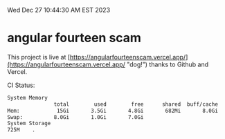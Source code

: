 Wed Dec 27 10:44:30 AM EST 2023

# angular fourteen scam


This project is live at [https://angularfourteenscam.vercel.app/](https://angularfourteenscam.vercel.app/ "dog!") thanks to Github and Vercel.

CI Status: 

```bash
System Memory
               total        used        free      shared  buff/cache   available
Mem:            15Gi       3.5Gi       4.8Gi       682Mi       8.0Gi        11Gi
Swap:          8.0Gi       1.0Gi       7.0Gi
System Storage
725M	.
